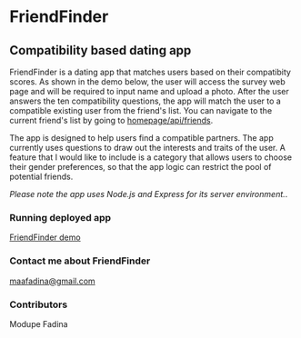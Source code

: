 # FriendFinder
## Compatibility based dating app


FriendFinder is a dating app that matches users based on their compatibity scores. As shown in the demo below, the user will access the survey web page and will be required to input name and upload a photo. After the user answers the ten compatibility questions, the app will match the user to a compatible existing user from the friend's list. You can navigate to the current friend's list by going to [homepage/api/friends](https://fierce-ocean-44823.herokuapp.com/api/friends).

The app is designed to help users find a compatible partners. The app currently uses questions to draw out the interests and traits of the user. A feature that I would like to include is a category that allows users to choose their gender preferences, so that the app logic can restrict the pool of potential friends.

*Please note the app uses Node.js and Express for its server environment.*. 

### Running deployed app
[FriendFinder demo](https://drive.google.com/open?id=1ZjMpnFxvD8hSZMFS1ud_XMiUaekP8ac9)               

### Contact me about FriendFinder
<maafadina@gmail.com>


### Contributors 
Modupe Fadina
